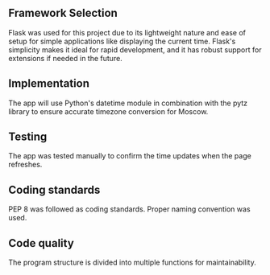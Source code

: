 ## Framework Selection

Flask was used for this project due to its lightweight nature and ease of setup for simple applications like displaying the current time. Flask's simplicity makes it ideal for rapid development, and it has robust support for extensions if needed in the future.

## Implementation

The app will use Python's datetime module in combination with the pytz library to ensure accurate timezone conversion for Moscow.

## Testing 
The app was tested manually to confirm the time updates when the page refreshes.

## Coding standards
PEP 8 was followed as coding standards. Proper naming convention was used.

## Code quality
The program structure is divided into multiple functions for maintainability.
